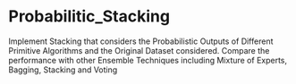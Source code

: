 # Probabilitic_Stacking
Implement Stacking that considers the Probabilistic Outputs of Different Primitive Algorithms and the Original Dataset considered.
Compare the performance with other Ensemble Techniques including Mixture of Experts, Bagging, Stacking and Voting
